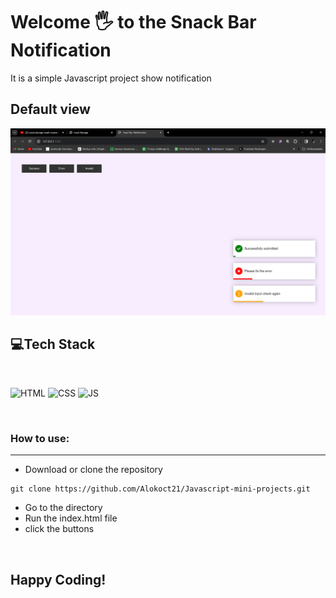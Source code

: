 
# Welcome 🖐 to the Snack Bar Notification
It is a simple Javascript project show notification

## Default view
![Default View](snack.png)


## 💻Tech Stack
<br>

![HTML](https://img.shields.io/badge/html5%20-%23E34F26.svg?&style=for-the-badge&logo=html5&logoColor=white)
![CSS](https://img.shields.io/badge/css3%20-%231572B6.svg?&style=for-the-badge&logo=css3&logoColor=white)
![JS](https://img.shields.io/badge/javascript%20-%23323330.svg?&style=for-the-badge&logo=javascript&logoColor=%23F7DF1E)

<br>

### How to use:

---

- Download or clone the repository

```
git clone https://github.com/Alokoct21/Javascript-mini-projects.git
```

- Go to the directory
- Run the index.html file
- click the buttons

<br>

## Happy Coding!
